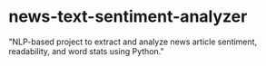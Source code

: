 # news-text-sentiment-analyzer
"NLP-based project to extract and analyze news article sentiment, readability, and word stats using Python."
